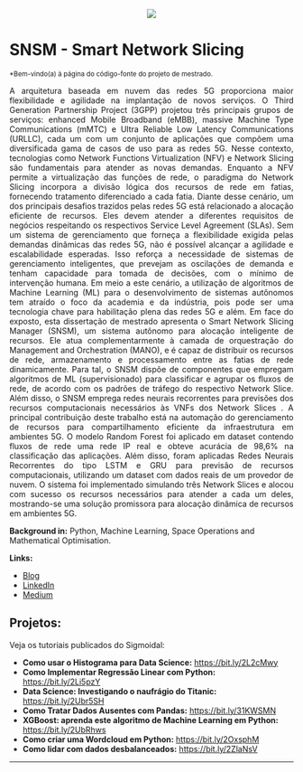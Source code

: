 <p align="center">
  <img src="banner.png" >
</p>

# SNSM - Smart Network Slicing
<sub>*Bem-vindo(a) à página do código-fonte do projeto de mestrado.</sub>

<div style="text-align: justify;">
A arquitetura baseada em nuvem das redes 5G proporciona maior flexibilidade e agilidade na implantação de novos serviços.
O Third Generation Partnership Project
(3GPP) projetou três principais grupos de serviços:
enhanced Mobile Broadband
(eMBB),
massive Machine Type Communications 
(mMTC) e
Ultra Reliable Low Latency Communications
(URLLC), cada um com um conjunto de aplicações que compõem uma diversificada gama de casos de uso para as redes 5G. Nesse contexto, tecnologias como
Network Functions Virtualization
(NFV) e
Network Slicing
são fundamentais para atender as novas demandas. Enquanto a NFV permite a virtualização das funções de rede, o paradigma do
Network Slicing 
incorpora a divisão lógica dos recursos de rede em fatias, fornecendo tratamento diferenciado a cada fatia. Diante desse cenário, um dos principais desafios trazidos pelas redes 5G está relacionado a alocação eficiente de recursos. Eles devem atender a diferentes requisitos de negócios respeitando os respectivos
Service Level Agreement
(SLAs). Sem um sistema de gerenciamento que forneça a flexibilidade exigida pelas demandas dinâmicas das redes 5G, não é possível alcançar a agilidade e escalabilidade esperadas. Isso reforça a necessidade de sistemas de gerenciamento inteligentes, que prevejam as oscilações de demanda e tenham capacidade para tomada de decisões, com o mínimo de intervenção humana. Em meio a este cenário, a utilização de algoritmos de
Machine Learning
(ML) para o desenvolvimento de sistemas autônomos tem atraído o foco da academia e da indústria, pois pode ser uma tecnologia chave para habilitação plena das redes 5G e além. Em face do exposto, esta dissertação de mestrado apresenta o
Smart Network Slicing Manager
(SNSM), um sistema autônomo para alocação inteligente de recursos. Ele atua complementarmente à camada de orquestração do
Management
and
Orchestration
(MANO), e é capaz de distribuir os recursos de rede, armazenamento e processamento entre as fatias de rede dinamicamente. Para tal, o SNSM dispõe de componentes que empregam algoritmos de ML (supervisionado) para classificar e agrupar os fluxos de rede, de acordo com os padrões de tráfego do respectivo Network Slice. Além disso, o SNSM emprega redes neurais recorrentes para previsões dos recursos computacionais necessários às VNFs dos
Network Slices
. A principal contribuição deste trabalho está na automação do gerenciamento de recursos para compartilhamento eficiente da infraestrutura em ambientes 5G. O modelo Random Forest foi aplicado em dataset contendo fluxos de rede uma rede IP real e obteve acurácia de 98,6% na classificação das aplicações. Além disso, foram aplicadas Redes Neurais Recorrentes do tipo LSTM e GRU para previsão de recursos computacionais, utilizando um dataset com dados reais de um provedor de nuvem. O sistema foi implementado simulando três Network Slices e alocou com sucesso os recursos necessários para atender a cada um deles, mostrando-se uma solução promissora para alocação dinâmica de recursos em ambientes 5G.
</div>
  
**Background in:** Python, Machine Learning, Space Operations and Mathematical Optimisation.

**Links:**
* [Blog](http://sigmoidal.ai)
* [LinkedIn](https://www.linkedin.com/in/carlosfab)
* [Medium](https://www.medium.com)


## Projetos:
Veja os tutoriais publicados do Sigmoidal:

* **Como usar o Histograma para Data Science:** https://bit.ly/2L2cMwy
* **Como Implementar Regressão Linear com Python:** https://bit.ly/2Li5pzY
* **Data Science: Investigando o naufrágio do Titanic:** https://bit.ly/2Ubr5SH
* **Como Tratar Dados Ausentes com Pandas:** https://bit.ly/31KWSMN
* **XGBoost: aprenda este algoritmo de Machine Learning em Python:** https://bit.ly/2UbRhws
* **Como criar uma Wordcloud em Python:** https://bit.ly/2OxsphM
* **Como lidar com dados desbalanceados:** https://bit.ly/2ZlaNsV

---


